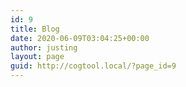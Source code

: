 ```yaml
---
id: 9
title: Blog
date: 2020-06-09T03:04:25+00:00
author: justing
layout: page
guid: http://cogtool.local/?page_id=9
---
```

